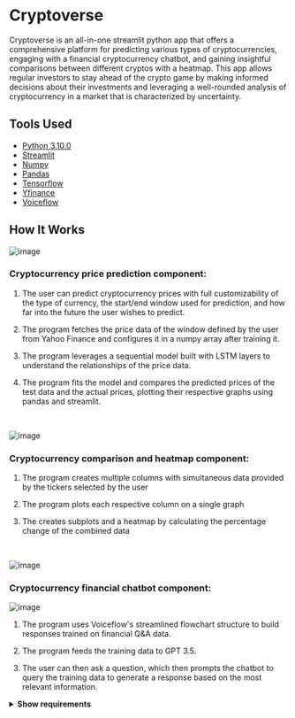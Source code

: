 # Cryptoverse


Cryptoverse is an all-in-one streamlit python app that offers a comprehensive platform for predicting various types of cryptocurrencies, engaging with a financial cryptocurrency chatbot, and gaining insightful comparisons between different cryptos with a heatmap. This app allows regular investors to stay ahead of the crypto game by making informed decisions about their investments and leveraging a well-rounded analysis of cryptocurrency in a market that is characterized by uncertainty.


## Tools Used

* [Python 3.10.0](https://www.python.org/downloads/release/python-3100/)
* [Streamlit](https://streamlit.io/)
* [Numpy](https://numpy.org/)
* [Pandas](https://pandas.pydata.org/) 
* [Tensorflow](https://www.tensorflow.org/)
* [Yfinance](https://pypi.org/project/yfinance/)
* [Voiceflow](https://www.voiceflow.com/)


## How It Works
![image](https://i.ibb.co/R71myDc/cryptoverse-pg-1.jpg)

<h3>Cryptocurrency price prediction component:</h3>

1. The user can predict cryptocurrency prices with full customizability of the type of currency, the start/end window used for prediction, and how far into the future the user wishes to predict.

2. The program fetches the price data of the window defined by the user from Yahoo Finance and configures it in a numpy array after training it.

3. The program leverages a sequential model built with LSTM layers to understand the relationships of the price data. 

4. The program fits the model and compares the predicted prices of the test data and the actual prices, plotting their respective graphs using pandas and streamlit.

</br>

![image](https://i.ibb.co/Kj7JZJ4/cryptoverse-pg-2.jpg)

<h3>Cryptocurrency comparison and heatmap component:</h3>

1. The program creates multiple columns with simultaneous data provided by the tickers selected by the user

2. The program plots each respective column on a single graph

3. The creates subplots and a heatmap by calculating the percentage change of the combined data
   
</br>

![image](https://i.ibb.co/wY6mxVH/cryptoverse-pg-4.jpg)

<h3>Cryptocurrency financial chatbot component:</h3>

![image](https://i.ibb.co/xFLGdx1/cryptoverse-pg-3.jpg)

1. The program uses Voiceflow's streamlined flowchart structure to build responses trained on financial Q&A data.

2. The program feeds the training data to GPT 3.5.

3. The user can then ask a question, which then prompts the chatbot to query the training data to generate a response based on the most relevant information.
   
<details><summary><b>Show requirements</b></summary>
    
Install with ```pip install -r requirements.txt```
</details>
